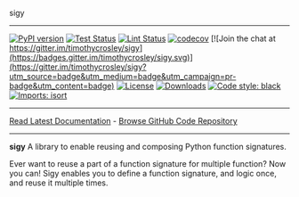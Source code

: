 sigy
_________________

[![PyPI version](https://badge.fury.io/py/sigy.svg)](http://badge.fury.io/py/sigy)
[![Test Status](https://github.com/timothycrosley/sigy/workflows/Test/badge.svg?branch=develop)](https://github.com/timothycrosley/sigy/actions?query=workflow%3ATest)
[![Lint Status](https://github.com/timothycrosley/sigy/workflows/Lint/badge.svg?branch=develop)](https://github.com/timothycrosley/sigy/actions?query=workflow%3ALint)
[![codecov](https://codecov.io/gh/timothycrosley/sigy/branch/main/graph/badge.svg)](https://codecov.io/gh/timothycrosley/sigy)
[![Join the chat at https://gitter.im/timothycrosley/sigy](https://badges.gitter.im/timothycrosley/sigy.svg)](https://gitter.im/timothycrosley/sigy?utm_source=badge&utm_medium=badge&utm_campaign=pr-badge&utm_content=badge)
[![License](https://img.shields.io/github/license/mashape/apistatus.svg)](https://pypi.python.org/pypi/sigy/)
[![Downloads](https://pepy.tech/badge/sigy)](https://pepy.tech/project/sigy)
[![Code style: black](https://img.shields.io/badge/code%20style-black-000000.svg)](https://github.com/psf/black)
[![Imports: isort](https://img.shields.io/badge/%20imports-isort-%231674b1?style=flat&labelColor=ef8336)](https://timothycrosley.github.io/isort/)
_________________

[Read Latest Documentation](https://timothycrosley.github.io/sigy/) - [Browse GitHub Code Repository](https://github.com/timothycrosley/sigy/)
_________________

**sigy** A library to enable reusing and composing Python function signatures.

Ever want to reuse a part of a function signature for multiple function? Now you can!
Sigy enables you to define a function signature, and logic once, and reuse it multiple times. 

